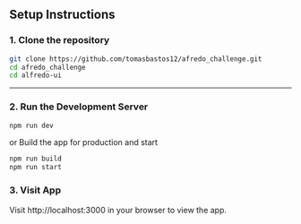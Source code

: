 ## Setup Instructions

### 1. Clone the repository

```bash
git clone https://github.com/tomasbastos12/afredo_challenge.git
cd afredo_challenge
cd alfredo-ui
```
---
### 2. Run the Development Server
```bash
npm run dev
```
or Build the app for production and start
```bash
npm run build
npm run start
```
### 3. Visit App

Visit http://localhost:3000 in your browser to view the app.
